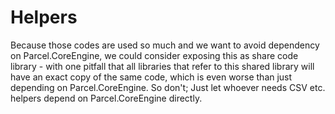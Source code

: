 # Helpers

Because those codes are used so much and we want to avoid dependency on Parcel.CoreEngine, we could consider exposing this as share code library - with one pitfall that all libraries that refer to this shared library will have an exact copy of the same code, which is even worse than just depending on Parcel.CoreEngine. So don't; Just let whoever needs CSV etc. helpers depend on Parcel.CoreEngine directly.